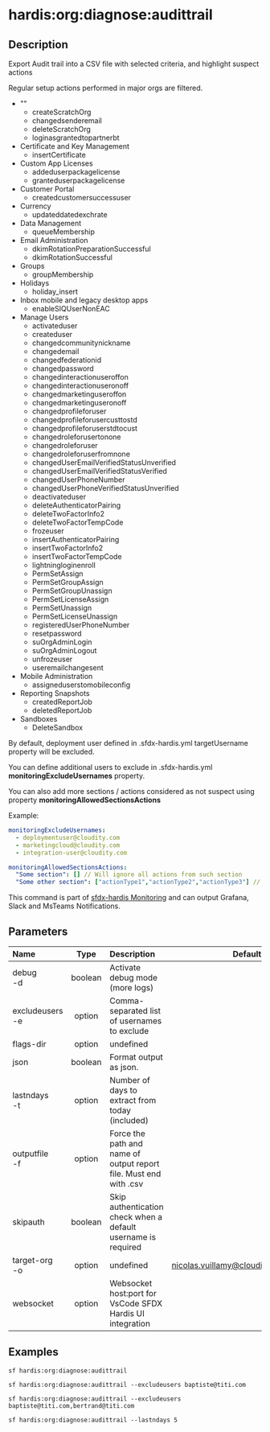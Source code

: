 <!-- This file has been generated with command 'sf hardis:doc:plugin:generate'. Please do not update it manually or it may be overwritten -->
# hardis:org:diagnose:audittrail

## Description

Export Audit trail into a CSV file with selected criteria, and highlight suspect actions

Regular setup actions performed in major orgs are filtered.

- ""
  - createScratchOrg
  - changedsenderemail
  - deleteScratchOrg
  - loginasgrantedtopartnerbt
- Certificate and Key Management
  - insertCertificate
- Custom App Licenses
  - addeduserpackagelicense
  - granteduserpackagelicense
- Customer Portal
  - createdcustomersuccessuser
- Currency
  - updateddatedexchrate
- Data Management
  - queueMembership
- Email Administration
  - dkimRotationPreparationSuccessful
  - dkimRotationSuccessful
- Groups
  - groupMembership
- Holidays
  - holiday_insert
- Inbox mobile and legacy desktop apps
  - enableSIQUserNonEAC
- Manage Users
  - activateduser
  - createduser
  - changedcommunitynickname
  - changedemail
  - changedfederationid
  - changedpassword
  - changedinteractionuseroffon
  - changedinteractionuseronoff
  - changedmarketinguseroffon
  - changedmarketinguseronoff
  - changedprofileforuser
  - changedprofileforusercusttostd
  - changedprofileforuserstdtocust
  - changedroleforusertonone
  - changedroleforuser
  - changedroleforuserfromnone
  - changedUserEmailVerifiedStatusUnverified
  - changedUserEmailVerifiedStatusVerified
  - changedUserPhoneNumber
  - changedUserPhoneVerifiedStatusUnverified
  - deactivateduser
  - deleteAuthenticatorPairing
  - deleteTwoFactorInfo2
  - deleteTwoFactorTempCode
  - frozeuser
  - insertAuthenticatorPairing
  - insertTwoFactorInfo2
  - insertTwoFactorTempCode
  - lightningloginenroll
  - PermSetAssign
  - PermSetGroupAssign
  - PermSetGroupUnassign
  - PermSetLicenseAssign
  - PermSetUnassign
  - PermSetLicenseUnassign
  - registeredUserPhoneNumber
  - resetpassword
  - suOrgAdminLogin
  - suOrgAdminLogout
  - unfrozeuser
  - useremailchangesent
- Mobile Administration
  - assigneduserstomobileconfig
- Reporting Snapshots
  - createdReportJob
  - deletedReportJob
- Sandboxes
  - DeleteSandbox

By default, deployment user defined in .sfdx-hardis.yml targetUsername property will be excluded.

You can define additional users to exclude in .sfdx-hardis.yml **monitoringExcludeUsernames** property.

You can also add more sections / actions considered as not suspect using property **monitoringAllowedSectionsActions**

Example:

```yaml
monitoringExcludeUsernames:
  - deploymentuser@cloudity.com
  - marketingcloud@cloudity.com
  - integration-user@cloudity.com

monitoringAllowedSectionsActions:
  "Some section": [] // Will ignore all actions from such section
  "Some other section": ["actionType1","actionType2","actionType3"] // Will ignore only those 3 actions from section "Some other section". Other actions in the same section will be considered as suspect.
```

This command is part of [sfdx-hardis Monitoring](https://sfdx-hardis.cloudity.com/salesforce-monitoring-suspect-audit-trail/) and can output Grafana, Slack and MsTeams Notifications.


## Parameters

| Name                |  Type   | Description                                                       |                 Default                  | Required | Options |
|:--------------------|:-------:|:------------------------------------------------------------------|:----------------------------------------:|:--------:|:-------:|
| debug<br/>-d        | boolean | Activate debug mode (more logs)                                   |                                          |          |         |
| excludeusers<br/>-e | option  | Comma-separated list of usernames to exclude                      |                                          |          |         |
| flags-dir           | option  | undefined                                                         |                                          |          |         |
| json                | boolean | Format output as json.                                            |                                          |          |         |
| lastndays<br/>-t    | option  | Number of days to extract from today (included)                   |                                          |          |         |
| outputfile<br/>-f   | option  | Force the path and name of output report file. Must end with .csv |                                          |          |         |
| skipauth            | boolean | Skip authentication check when a default username is required     |                                          |          |         |
| target-org<br/>-o   | option  | undefined                                                         | <nicolas.vuillamy@cloudity.com.playnico> |          |         |
| websocket           | option  | Websocket host:port for VsCode SFDX Hardis UI integration         |                                          |          |         |

## Examples

```shell
sf hardis:org:diagnose:audittrail
```

```shell
sf hardis:org:diagnose:audittrail --excludeusers baptiste@titi.com
```

```shell
sf hardis:org:diagnose:audittrail --excludeusers baptiste@titi.com,bertrand@titi.com
```

```shell
sf hardis:org:diagnose:audittrail --lastndays 5
```


